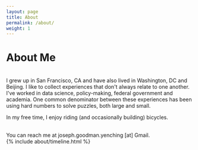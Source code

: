 ```yaml
---
layout: page
title: About
permalink: /about/
weight: 1
---
```


# **About Me**

<br>
I grew up in San Francisco, CA and have also lived in Washington, DC and Beijing. I like to collect experiences that don't always relate to one another. I've worked in data science, policy-making, federal government and academia. One common denominator between these experiences has been using hard numbers to solve puzzles, both large and small. 

In my free time, I enjoy riding (and occasionally building) bicycles. 

<br>
You can reach me at joseph.goodman.yenching [at] Gmail. 

<div class="row">
{% include about/timeline.html %}
</div>
